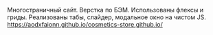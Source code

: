 Многостраничный сайт. Верстка по БЭМ. Использованы флексы и гриды. Реализованы табы, слайдер, модальное окно на чистом JS.
<br>https://aodxfaionn.github.io/cosmetics-store.github.io/
